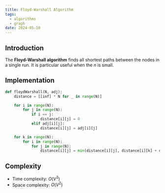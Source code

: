 ```yaml
---
title: Floyd-Warshall Algorithm
tags:
  - algorithms
  - graph
date: 2024-05-10
---
```


## Introduction

The **Floyd-Warshall algorithm** finds all shortest paths between the nodes in a single run. It is particular useful when the ${n}$ is small.

## Implementation

```py
def floydWarshall(N, adj):
    distance = [[inf] * N for _ in range(N)]

    for i in range(N):
        for j in range(N):
            if i == j:
                distance[i][j] = 0
            elif adj[i][j]:
                distance[i][j] = adj[i][j]

    for k in range(N):
        for i in range(N):
            for j in range(N):
                distance[i][j] = min(distance[i][j], distance[i][k] + distance[k][j])
```

## Complexity

- Time complexity: $O(V^3)$
- Space complexity: $O(V^2)$
